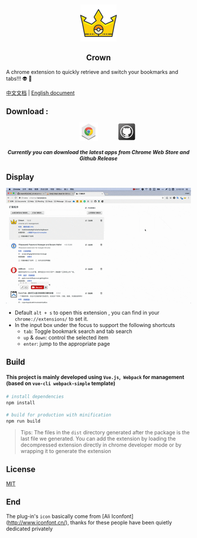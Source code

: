 <p align="center">
    <img src="./src/assets/crown.svg"  width="100">
</p>

<h2 align="center">Crown</h2>

A chrome extension to quickly retrieve and switch your bookmarks and tabs!!! :alien: :punch:

[中文文档](./README_zh.md) | [English document](./README.md)

## Download :

<p align="center">
    <a style="margin:0 50px;" href="https://chrome.google.com/webstore/detail/crown/bfmniheobinjpgcoljkfhhalfeambejo?utm_source=chrome-ntp-icon"><img src="./src/assets/md/chrome-icon.png"></a>
    <a href="https://github.com/crown3/crown/releases"><img src="./src/assets/md/Github.png"></a>
</p>

<h5 align="center">Currently you can download the latest apps from Chrome Web Store and  Github Release</h5>

## Display

<p align="center">
    <img src="./src/assets/md/intro.gif">
</p>

* Default `alt + s` to open this extension , you can find in your `chrome://extensions/` to set it.
* In the input box under the focus to support the following shortcuts
    - `tab`: Toggle bookmark search and tab search
    - `up` & `down`: control the selected item
    - `enter`: jump to the appropriate page

## Build

#### This project is mainly developed using `Vue.js`,` Webpack` for management (based on `vue-cli webpack-simple` template)

```bash
# install dependencies
npm install

# build for production with minification
npm run build
```

> Tips: The files in the `dist` directory generated after the package is the last file we generated. You can add the extension by loading the decompressed extension directly in chrome developer mode or by wrapping it to generate the extension

## License

[MIT](http://opensource.org/licenses/MIT)

## End

The plug-in's `icon` basically come from [Ali Iconfont] (http://www.iconfont.cn/), thanks for these people have been quietly dedicated privately
